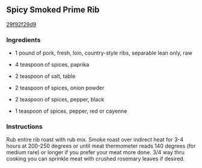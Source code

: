 ## Spicy Smoked Prime Rib

[29f92f29d9](http://www.food.com/recipe/spicy-smoked-prime-rib-51490)

### Ingredients

 - 1 pound of pork, fresh, loin, country-style ribs, separable lean only, raw

 - 4 teaspoon of spices, paprika

 - 2 teaspoon of salt, table

 - 2 teaspoon of spices, onion powder

 - 2 teaspoon of spices, pepper, black

 - 1 teaspoon of spices, pepper, red or cayenne

### Instructions

Rub entire rib roast with rub mix. Smoke roast over indirect heat for 3-4 hours at 200-250 degrees or until meat thermometer reads 140 degrees (for medium rare) or longer if you prefer your meat more done. 3/4 way thru cooking you can sprinkle meat with crushed rosemary leaves if desired.